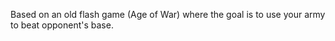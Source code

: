Based on an old flash game (Age of War) where the goal is to use your army to beat opponent's base. 
